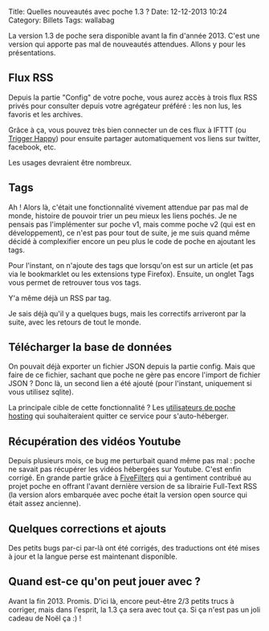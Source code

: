 Title: Quelles nouveautés avec poche 1.3 ?
Date: 12-12-2013 10:24
Category: Billets
Tags: wallabag

La version 1.3 de poche sera disponible avant la fin d'année 2013. C'est une version qui apporte pas mal de nouveautés attendues. Allons y pour les présentations.

## Flux RSS

Depuis la partie "Config" de votre poche, vous aurez accès à trois flux RSS privés pour consulter depuis votre agrégateur préféré : les non lus, les favoris et les archives.

Grâce à ça, vous pouvez très bien connecter un de ces flux à IFTTT (ou [Trigger Happy](http://trigger-happy.eu/)) pour ensuite partager automatiquement vos liens sur twitter, facebook, etc.

Les usages devraient être nombreux.

## Tags

Ah ! Alors là, c'était une fonctionnalité vivement attendue par pas mal de monde, histoire de pouvoir trier un peu mieux les liens pochés. Je ne pensais pas l'implémenter sur poche v1, mais comme poche v2 (qui est en développement), ce n'est pas pour tout de suite, je me suis quand même décidé à complexifier encore un peu plus le code de poche en ajoutant les tags.

Pour l'instant, on n'ajoute des tags que lorsqu'on est sur un article (et pas via le bookmarklet ou les extensions type Firefox). Ensuite, un onglet Tags vous permet de retrouver tous vos tags.

Y'a même déjà un RSS par tag.

Je sais déjà qu'il y a quelques bugs, mais les correctifs arriveront par la suite, avec les retours de tout le monde.


## Télécharger la base de données


On pouvait déjà exporter un fichier JSON depuis la partie config. Mais que faire de ce fichier, sachant que poche ne gère pas encore l'import de fichier JSON ? Donc là, un second lien a été ajouté (pour l'instant, uniquement si vous utilisez sqlite).

La principale cible de cette fonctionnalité ? Les [utilisateurs de poche hosting](https://www.framabag.org) qui souhaiteraient quitter ce service pour s'auto-héberger.

## Récupération des vidéos Youtube

Depuis plusieurs mois, ce bug me perturbait quand même pas mal : poche ne savait pas récupérer les vidéos hébergées sur Youtube. C'est enfin corrigé. En grande partie grâce à [FiveFilters](http://fivefilters.org/) qui a gentiment contribué au projet poche en offrant l'avant dernière version de sa librairie Full-Text RSS (la version alors embarquée avec poche était la version open source qui était assez ancienne).


## Quelques corrections et ajouts

Des petits bugs par-ci par-là ont été corrigés, des traductions ont été mises à jour et la langue perse est maintenant disponible.

## Quand est-ce qu'on peut jouer avec ?

Avant la fin 2013. Promis. D'ici là, encore peut-être 2/3 petits trucs à corriger, mais dans l'esprit, la 1.3 ça sera avec tout ça. Si ça n'est pas un joli cadeau de Noël ça :) !
